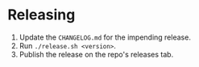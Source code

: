Releasing
=========

1. Update the `CHANGELOG.md` for the impending release.
2. Run `./release.sh <version>`.
3. Publish the release on the repo's releases tab.